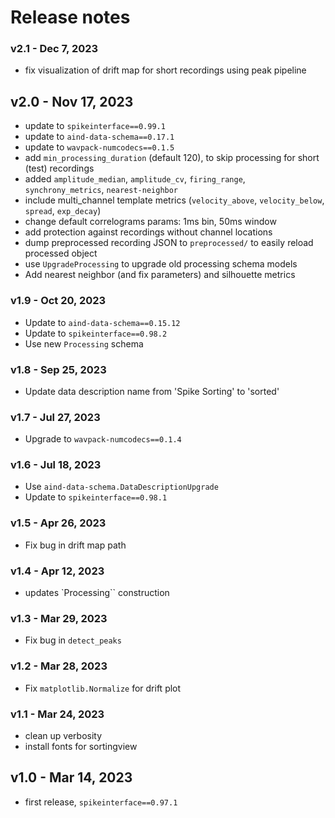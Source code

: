 # Release notes

### v2.1 - Dec 7, 2023

- fix visualization of drift map for short recordings using peak pipeline

## v2.0 - Nov 17, 2023

- update to `spikeinterface==0.99.1`
- update to `aind-data-schema==0.17.1`
- update to `wavpack-numcodecs==0.1.5`
- add `min_processing_duration` (default 120), to skip processing for short (test) recordings
- added `amplitude_median`, `amplitude_cv`, `firing_range`, `synchrony_metrics`, `nearest-neighbor`
- include multi_channel template metrics (`velocity_above`, `velocity_below`, `spread`, `exp_decay`)
- change default correlograms params: 1ms bin, 50ms window
- add protection against recordings without channel locations
- dump preprocessed recording JSON to `preprocessed/` to easily reload processed object
- use `UpgradeProcessing` to upgrade old processing schema models
- Add nearest neighbor (and fix parameters) and silhouette metrics

### v1.9 - Oct 20, 2023

- Update to `aind-data-schema==0.15.12`
- Update to `spikeinterface==0.98.2`
- Use new `Processing` schema

### v1.8 - Sep 25, 2023

- Update data description name from 'Spike Sorting' to 'sorted'

### v1.7 - Jul 27, 2023

- Upgrade to `wavpack-numcodecs==0.1.4`

### v1.6 - Jul 18, 2023

- Use `aind-data-schema.DataDescriptionUpgrade`
- Update to `spikeinterface==0.98.1`
  
### v1.5 - Apr 26, 2023

- Fix bug in drift map path

### v1.4 - Apr 12, 2023

- updates `Processing`` construction


### v1.3 - Mar 29, 2023

- Fix bug in `detect_peaks`


### v1.2 - Mar 28, 2023

- Fix `matplotlib.Normalize` for drift plot


### v1.1 - Mar 24, 2023

- clean up verbosity
- install fonts for sortingview


## v1.0 - Mar 14, 2023

- first release, `spikeinterface==0.97.1`